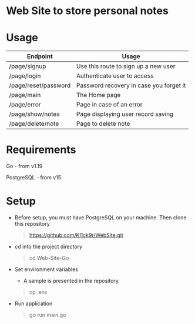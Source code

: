 # Web Site to store personal notes



# Usage

Endpoint | Usage
------------ | -------------
/page/signup | Use this route to sign up a new user
/page/login   | Authenticate user to access
/page/reset/password | Password recovery in case you forget it
/page/main           | The Home page
/page/error        | Page in case of an error
/page/show/notes    |  Page displaying user record saving
/page/delete/note  | Page to delete note 


# Requirements

Go - from v1.19

PostgreSQL - from v15


# Setup
- Before setup, you must have PostgreSQL on your machine. Then clone this repository

    > https://github.com/Kl1ck9r/WebSite.git

- cd into the project directory

   > cd Web-Site-Go

- Set environment variables

  - A sample is presented in the repository.
  
  > cp .env

- Run application

  > go run main.go
